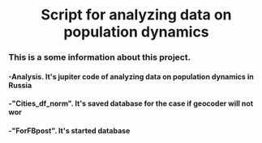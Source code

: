 <h1 align="center">Script for analyzing data on population dynamics</a></h1>
<h3>This is a some information about this project.</h3>

 <h4>-Analysis. It's jupiter code of analyzing data on population dynamics in Russia</h4>
  <h4>-"Cities_df_norm". It's saved database for the case if geocoder will not wor</h4>
   <h4>-"ForFBpost". It's started database</h4>
